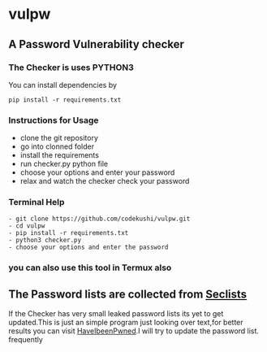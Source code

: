 # vulpw
## A Password Vulnerability checker

### The Checker is uses PYTHON3

You can install dependencies by
```
pip install -r requirements.txt
```

### Instructions for Usage
- clone the git repository
- go into clonned folder
- install the requirements
- run checker.py python file
- choose your options and enter your password
- relax and watch the checker check your password

### Terminal Help
```
- git clone https://github.com/codekushi/vulpw.git
- cd vulpw
- pip install -r requirements.txt
- python3 checker.py
- choose your options and enter the password
```
### you can also use this tool in Termux also

## The Password lists are collected from [Seclists](https://github.com/danielmiessler/SecLists)

If the Checker has very small leaked password lists its yet to get updated.This is just an simple program just looking over text,for better results you can visit [HaveIbeenPwned](https://haveibeenpwned.com).I will try to update the password list. frequently
